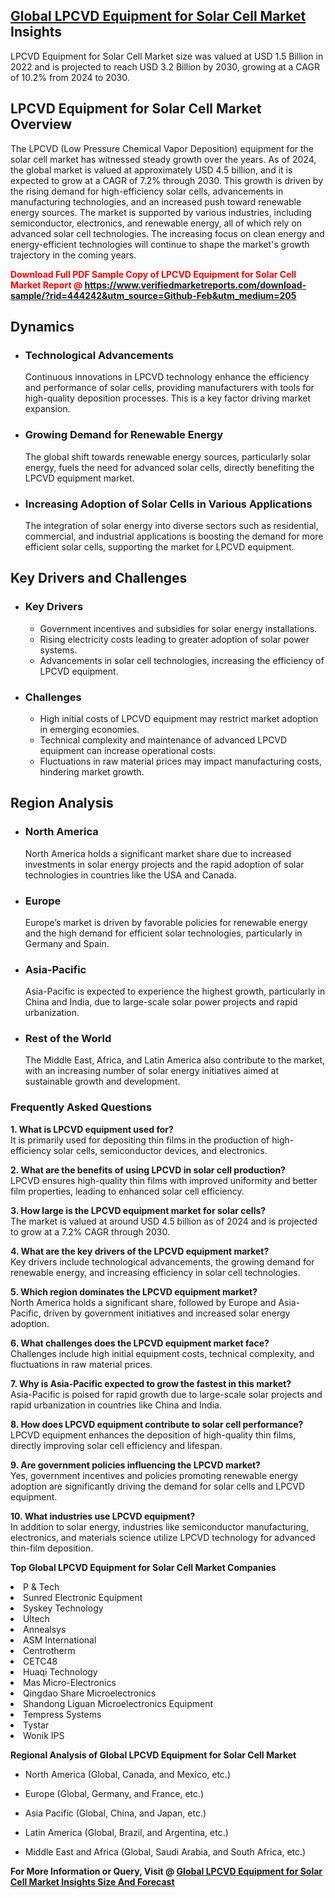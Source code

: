 <h2><a href="https://www.verifiedmarketreports.com/download-sample/?rid=444242&amp;utm_source=Github&amp;utm_medium=205" target="_blank">Global LPCVD Equipment for Solar Cell Market</a> Insights</h2><p>LPCVD Equipment for Solar Cell Market size was valued at USD 1.5 Billion in 2022 and is projected to reach USD 3.2 Billion by 2030, growing at a CAGR of 10.2% from 2024 to 2030.</p><p> <h2>LPCVD Equipment for Solar Cell Market Overview</h2> <p>The LPCVD (Low Pressure Chemical Vapor Deposition) equipment for the solar cell market has witnessed steady growth over the years. As of 2024, the global market is valued at approximately USD 4.5 billion, and it is expected to grow at a CAGR of 7.2% through 2030. This growth is driven by the rising demand for high-efficiency solar cells, advancements in manufacturing technologies, and an increased push toward renewable energy sources. The market is supported by various industries, including semiconductor, electronics, and renewable energy, all of which rely on advanced solar cell technologies. The increasing focus on clean energy and energy-efficient technologies will continue to shape the market's growth trajectory in the coming years.</p> <p><strong><p><span class=""><span style="color: #ff0000;"><strong>Download Full PDF Sample Copy of LPCVD Equipment for Solar Cell Market Report</strong> @ </span><a href="https://www.verifiedmarketreports.com/download-sample/?rid=444242&amp;utm_source=Github-Feb&amp;utm_medium=205" target="_blank">https://www.verifiedmarketreports.com/download-sample/?rid=444242&amp;utm_source=Github-Feb&amp;utm_medium=205</a></span></p></strong></p> <h2>Dynamics</h2> <ul> <li><h3>Technological Advancements</h3>Continuous innovations in LPCVD technology enhance the efficiency and performance of solar cells, providing manufacturers with tools for high-quality deposition processes. This is a key factor driving market expansion.</li> <li><h3>Growing Demand for Renewable Energy</h3>The global shift towards renewable energy sources, particularly solar energy, fuels the need for advanced solar cells, directly benefiting the LPCVD equipment market.</li> <li><h3>Increasing Adoption of Solar Cells in Various Applications</h3>The integration of solar energy into diverse sectors such as residential, commercial, and industrial applications is boosting the demand for more efficient solar cells, supporting the market for LPCVD equipment.</li> </ul> <h2>Key Drivers and Challenges</h2> <ul> <li><h3>Key Drivers</h3> <ul> <li>Government incentives and subsidies for solar energy installations.</li> <li>Rising electricity costs leading to greater adoption of solar power systems.</li> <li>Advancements in solar cell technologies, increasing the efficiency of LPCVD equipment.</li> </ul> </li> <li><h3>Challenges</h3> <ul> <li>High initial costs of LPCVD equipment may restrict market adoption in emerging economies.</li> <li>Technical complexity and maintenance of advanced LPCVD equipment can increase operational costs.</li> <li>Fluctuations in raw material prices may impact manufacturing costs, hindering market growth.</li> </ul> </li> </ul> <h2>Region Analysis</h2> <ul> <li><h3>North America</h3>North America holds a significant market share due to increased investments in solar energy projects and the rapid adoption of solar technologies in countries like the USA and Canada.</li> <li><h3>Europe</h3>Europe’s market is driven by favorable policies for renewable energy and the high demand for efficient solar technologies, particularly in Germany and Spain.</li> <li><h3>Asia-Pacific</h3>Asia-Pacific is expected to experience the highest growth, particularly in China and India, due to large-scale solar power projects and rapid urbanization.</li> <li><h3>Rest of the World</h3>The Middle East, Africa, and Latin America also contribute to the market, with an increasing number of solar energy initiatives aimed at sustainable growth and development.</li> </ul> <h3>Frequently Asked Questions</h3> <p><strong>1. What is LPCVD equipment used for?</strong><br>It is primarily used for depositing thin films in the production of high-efficiency solar cells, semiconductor devices, and electronics.</p> <p><strong>2. What are the benefits of using LPCVD in solar cell production?</strong><br>LPCVD ensures high-quality thin films with improved uniformity and better film properties, leading to enhanced solar cell efficiency.</p> <p><strong>3. How large is the LPCVD equipment market for solar cells?</strong><br>The market is valued at around USD 4.5 billion as of 2024 and is projected to grow at a 7.2% CAGR through 2030.</p> <p><strong>4. What are the key drivers of the LPCVD equipment market?</strong><br>Key drivers include technological advancements, the growing demand for renewable energy, and increasing efficiency in solar cell technologies.</p> <p><strong>5. Which region dominates the LPCVD equipment market?</strong><br>North America holds a significant share, followed by Europe and Asia-Pacific, driven by government initiatives and increased solar energy adoption.</p> <p><strong>6. What challenges does the LPCVD equipment market face?</strong><br>Challenges include high initial equipment costs, technical complexity, and fluctuations in raw material prices.</p> <p><strong>7. Why is Asia-Pacific expected to grow the fastest in this market?</strong><br>Asia-Pacific is poised for rapid growth due to large-scale solar projects and rapid urbanization in countries like China and India.</p> <p><strong>8. How does LPCVD equipment contribute to solar cell performance?</strong><br>LPCVD equipment enhances the deposition of high-quality thin films, directly improving solar cell efficiency and lifespan.</p> <p><strong>9. Are government policies influencing the LPCVD market?</strong><br>Yes, government incentives and policies promoting renewable energy adoption are significantly driving the demand for solar cells and LPCVD equipment.</p> <p><strong>10. What industries use LPCVD equipment?</strong><br>In addition to solar energy, industries like semiconductor manufacturing, electronics, and materials science utilize LPCVD technology for advanced thin-film deposition.</p> </p><p><strong>Top Global LPCVD Equipment for Solar Cell Market Companies</strong></p><div data-test-id=""><p><li>P & Tech</li><li> Sunred Electronic Equipment</li><li> Syskey Technology</li><li> Ultech</li><li> Annealsys</li><li> ASM International</li><li> Centrotherm</li><li> CETC48</li><li> Huaqi Technology</li><li> Mas Micro-Electronics</li><li> Qingdao Share Microelectronics</li><li> Shandong Liguan Microelectronics Equipment</li><li> Tempress Systems</li><li> Tystar</li><li> Wonik IPS</li></p><div><strong>Regional Analysis of&nbsp;Global LPCVD Equipment for Solar Cell Market</strong></div><ul><li dir="ltr"><p dir="ltr">North America&nbsp;(Global, Canada, and Mexico, etc.)</p></li><li dir="ltr"><p dir="ltr">Europe (Global, Germany, and France, etc.)</p></li><li dir="ltr"><p dir="ltr">Asia Pacific&nbsp;(Global, China, and Japan, etc.)</p></li><li dir="ltr"><p dir="ltr">Latin America&nbsp;(Global, Brazil, and Argentina, etc.)</p></li><li dir="ltr">Middle East and Africa&nbsp;(Global, Saudi Arabia, and South Africa, etc.)</li></ul><p><strong>For More Information or Query, Visit @&nbsp;</strong><strong><a href="https://www.verifiedmarketreports.com/product/lpcvd-equipment-for-solar-cell-market/?utm_source=Github&amp;utm_medium=205" target="_blank">Global LPCVD Equipment for Solar Cell Market Insights Size And Forecast</a></strong></p></div>
